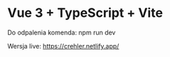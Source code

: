 # Vue 3 + TypeScript + Vite

Do odpalenia komenda: npm run dev

Wersja live: https://crehler.netlify.app/
